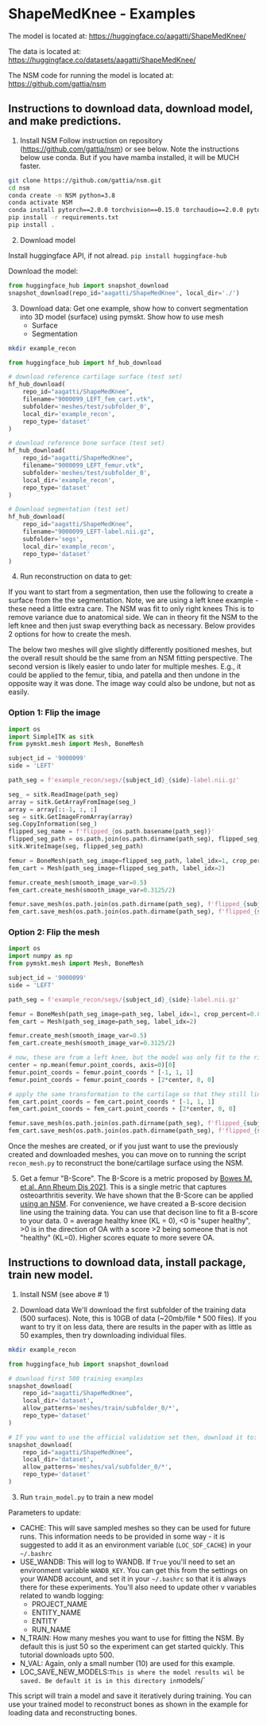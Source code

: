 # ShapeMedKnee - Examples 

The model is located at: 
    https://huggingface.co/aagatti/ShapeMedKnee/

The data is located at: 
    https://huggingface.co/datasets/aagatti/ShapeMedKnee/

The NSM code for running the model is located at: 
    https://github.com/gattia/nsm

## Instructions to download data, download model, and make predictions. 

1. Install NSM 
Follow instruction on repository (https://github.com/gattia/nsm) or see below. Note
the instructions below use conda. But if you have mamba installed, it will be MUCH 
faster. 

```bash
git clone https://github.com/gattia/nsm.git
cd nsm
conda create -n NSM python=3.8
conda activate NSM
conda install pytorch==2.0.0 torchvision==0.15.0 torchaudio==2.0.0 pytorch-cuda=11.7 -c pytorch -c nvidia
pip install -r requirements.txt
pip install .
```

2. Download model

Install huggingface API, if not alread. 
`pip install huggingface-hub`

Download the model: 
```python
from huggingface_hub import snapshot_download
snapshot_download(repo_id="aagatti/ShapeMedKnee", local_dir='./')

```

3. Download data: 
Get one example, show how to convert segmentation into 3D model (surface) using pymskt. 
Show how to use mesh
    - Surface
    - Segmentation 

```bash
mkdir example_recon    
```

```python
from huggingface_hub import hf_hub_download

# download reference cartilage surface (test set)
hf_hub_download(
    repo_id="aagatti/ShapeMedKnee", 
    filename="9000099_LEFT_fem_cart.vtk", 
    subfolder='meshes/test/subfolder_0',
    local_dir='example_recon',
    repo_type='dataset'
)

# download reference bone surface (test set)
hf_hub_download(
    repo_id="aagatti/ShapeMedKnee",
    filename="9000099_LEFT_femur.vtk",
    subfolder='meshes/test/subfolder_0',
    local_dir='example_recon',
    repo_type='dataset'
)

# Download segmentation (test set)
hf_hub_download(
    repo_id="aagatti/ShapeMedKnee",
    filename="9000099_LEFT-label.nii.gz",
    subfolder='segs',
    local_dir='example_recon',
    repo_type='dataset'
)

```

4. Run reconstruction on data to get: 

If you want to start from a segmentation, then use the following to create a surface from the the segmentation.
Note, we are using a left knee example - these need a little extra care. The NSM was fit to only right knees
This is to remove variance due to anatomical side. We can in theory fit the NSM to the left knee and then 
just swap everything back as necessary. Below provides 2 options for how to create the mesh. 

The below two meshes will give slightly differently positioned meshes, but the overall result should be the
same from an NSM fitting perspective. The second version is likely easier to undo later for multiple meshes. 
E.g., it could be applied to the femur, tibia, and patella and then undone in the opposite way it was done. 
The image way could also be undone, but not as easily. 


### Option 1: Flip the image

```python
import os
import SimpleITK as sitk
from pymskt.mesh import Mesh, BoneMesh

subject_id = '9000099'
side = 'LEFT'

path_seg = f'example_recon/segs/{subject_id}_{side}-label.nii.gz'

seg_ = sitk.ReadImage(path_seg)
array = sitk.GetArrayFromImage(seg_)
array = array[::-1, :, :]
seg = sitk.GetImageFromArray(array)
seg.CopyInformation(seg_)
flipped_seg_name = f'flipped_{os.path.basename(path_seg)}'
flipped_seg_path = os.path.join(os.path.dirname(path_seg), flipped_seg_name)
sitk.WriteImage(seg, flipped_seg_path)

femur = BoneMesh(path_seg_image=flipped_seg_path, label_idx=1, crop_percent=0.8, bone='femur')
fem_cart = Mesh(path_seg_image=flipped_seg_path, label_idx=2)

femur.create_mesh(smooth_image_var=0.5)
fem_cart.create_mesh(smooth_image_var=0.3125/2)

femur.save_mesh(os.path.join(os.path.dirname(path_seg), f'flipped_{subject_id}_{side}_femur.vtk'))
fem_cart.save_mesh(os.path.join(os.path.dirname(path_seg), f'flipped_{subject_id}_{side}_fem_cart.vtk'))
```

### Option 2: Flip the mesh 
```python
import os
import numpy as np
from pymskt.mesh import Mesh, BoneMesh

subject_id = '9000099'
side = 'LEFT'

path_seg = f'example_recon/segs/{subject_id}_{side}-label.nii.gz' 

femur = BoneMesh(path_seg_image=path_seg, label_idx=1, crop_percent=0.8, bone='femur')
fem_cart = Mesh(path_seg_image=path_seg, label_idx=2)

femur.create_mesh(smooth_image_var=0.5)
fem_cart.create_mesh(smooth_image_var=0.3125/2)

# now, these are from a left knee, but the model was only fit to the right knee. So, we need to swap the medial/lateral axis
center = np.mean(femur.point_coords, axis=0)[0]
femur.point_coords = femur.point_coords * [-1, 1, 1]
femur.point_coords = femur.point_coords + [2*center, 0, 0]

# apply the same transformation to the cartilage so that they still line up. 
fem_cart.point_coords = fem_cart.point_coords * [-1, 1, 1]
fem_cart.point_coords = fem_cart.point_coords + [2*center, 0, 0]

femur.save_mesh(os.path.join(os.path.dirname(path_seg), f'flipped_{subject_id}_{side}_femur.vtk'))
fem_cart.save_mesh(os.path.join(os.path.dirname(path_seg), f'flipped_{subject_id}_{side}_fem_cart.vtk'))
```

Once the meshes are created, or if you just want to use the previously created and downloaded meshes, you 
can move on to running the script `recon_mesh.py` to reconstruct the bone/cartilage surface using the NSM. 

5. Get a femur "B-Score". 
The B-Score is a metric proposed by [Bowes M. et al. Ann Rheum Dis 2021](https://pubmed.ncbi.nlm.nih.gov/33188042/). 
This is a single metric that captures osteoarthritis severity. We have shown that the B-Score can be applied 
[using an NSM](https://www-sciencedirect-com.stanford.idm.oclc.org/science/article/pii/S2772654123000168). For
convenience, we have created a B-score decision line using the training data. You can use that decison line to 
fit a B-score to your data. 0 = average healthy knee (KL = 0), <0 is "super healthy", >0 is in the direction of OA
with a score >2 being someone that is not "healthy" (KL=0). Higher scores equate to more severe OA. 



## Instructions to download data, install package, train new model. 
1. Install NSM (see above # 1)

2. Download data 
We'll download the first subfolder of the training data (500 surfaces). Note, this
is 10GB of data (~20mb/file * 500 files). If you want to try it on less data, there
are results in the paper with as little as 50 examples, then try downloading 
individual files. 

```bash
mkdir example_recon    
```

```python
from huggingface_hub import snapshot_download

# download first 500 training examples
snapshot_download(
    repo_id="aagatti/ShapeMedKnee", 
    local_dir='dataset',
    allow_patterns='meshes/train/subfolder_0/*',
    repo_type='dataset'
)

# If you want to use the official validation set then, download it to: 
snapshot_download(
    repo_id="aagatti/ShapeMedKnee", 
    local_dir='dataset',
    allow_patterns='meshes/val/subfolder_0/*',
    repo_type='dataset'
)
```
3. Run `train_model.py` to train a new model 

Parameters to update: 
- CACHE: 
    This will save sampled meshes so they can be used for future runs.
    This information needs to be provided in some way - it is suggested
    to add it as an environment variable (`LOC_SDF_CACHE`) in your
    `~/.bashrc`
- USE_WANDB: 
    This will log to WANDB. If `True` you'll need to set an environment 
    variable `WANDB_KEY`. You can get this from the settings on your
    WANDB account, and set it in your `~/.bashrc` so that it is always 
    there for these experiments. You'll also need to update other v
    variables related to wandb logging: 
    - PROJECT_NAME
    - ENTITY_NAME
    - ENTITY
    - RUN_NAME
- N_TRAIN: 
    How many meshes you want to use for fitting the NSM. By default this 
    is just 50 so the experiment can get started quickly. This tutorial
    downloads upto 500. 
- N_VAL:
    Again, only a small number (10) are used for this example. 
- LOC_SAVE_NEW_MODELS:`
    This is where the model results wil be saved. Be default it is in this
    directory in `models/`

This script will train a model and save it iteratively during training. You 
can use your trained model to reconstruct bones as shown in the example for
loading data and reconstructing bones. 

